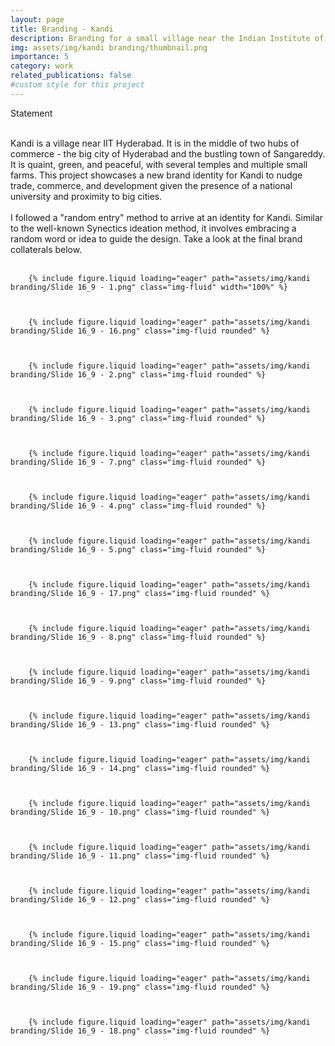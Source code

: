 ```yaml
---
layout: page
title: Branding - Kandi
description: Branding for a small village near the Indian Institute of Technology, Hyderabad. 
img: assets/img/kandi branding/thumbnail.png
importance: 5
category: work
related_publications: false
#custom style for this project
---
```

<style>
  .img-fluid {
    border: 1px solid #ffffff;
  }
</style>

<div>
Statement<br><br>

Kandi is a village near IIT Hyderabad. It is in the middle of two hubs of commerce - the big city of Hyderabad and the bustling town of Sangareddy. It is quaint, green, and peaceful, with several temples and multiple small farms. This project showcases a new brand identity for Kandi to nudge trade, commerce, and development given the presence of a national university and proximity to big cities. 
<br><br>
I followed a "random entry" method to arrive at an identity for Kandi. Similar to the well-known Synectics ideation method, it involves embracing a random word or idea to guide the design. Take a look at the final brand collaterals below. 
<br><br>

</div>


    
        {% include figure.liquid loading="eager" path="assets/img/kandi branding/Slide 16_9 - 1.png" class="img-fluid" width="100%" %}
   

  
        {% include figure.liquid loading="eager" path="assets/img/kandi branding/Slide 16_9 - 16.png" class="img-fluid rounded" %}
 

 
        {% include figure.liquid loading="eager" path="assets/img/kandi branding/Slide 16_9 - 2.png" class="img-fluid rounded" %}
  


        {% include figure.liquid loading="eager" path="assets/img/kandi branding/Slide 16_9 - 3.png" class="img-fluid rounded" %}
  

    
        {% include figure.liquid loading="eager" path="assets/img/kandi branding/Slide 16_9 - 7.png" class="img-fluid rounded" %}


    
        {% include figure.liquid loading="eager" path="assets/img/kandi branding/Slide 16_9 - 4.png" class="img-fluid rounded" %}


    
        {% include figure.liquid loading="eager" path="assets/img/kandi branding/Slide 16_9 - 5.png" class="img-fluid rounded" %}
    

    
        {% include figure.liquid loading="eager" path="assets/img/kandi branding/Slide 16_9 - 17.png" class="img-fluid rounded" %}
    

    
        {% include figure.liquid loading="eager" path="assets/img/kandi branding/Slide 16_9 - 8.png" class="img-fluid rounded" %}
    

    
        {% include figure.liquid loading="eager" path="assets/img/kandi branding/Slide 16_9 - 9.png" class="img-fluid rounded" %}
    

    
        {% include figure.liquid loading="eager" path="assets/img/kandi branding/Slide 16_9 - 13.png" class="img-fluid rounded" %}
    

    
        {% include figure.liquid loading="eager" path="assets/img/kandi branding/Slide 16_9 - 14.png" class="img-fluid rounded" %}
    

    
        {% include figure.liquid loading="eager" path="assets/img/kandi branding/Slide 16_9 - 10.png" class="img-fluid rounded" %}
    

    
        {% include figure.liquid loading="eager" path="assets/img/kandi branding/Slide 16_9 - 11.png" class="img-fluid rounded" %}
    

    
        {% include figure.liquid loading="eager" path="assets/img/kandi branding/Slide 16_9 - 12.png" class="img-fluid rounded" %}



        {% include figure.liquid loading="eager" path="assets/img/kandi branding/Slide 16_9 - 15.png" class="img-fluid rounded" %}



        {% include figure.liquid loading="eager" path="assets/img/kandi branding/Slide 16_9 - 19.png" class="img-fluid rounded" %}



        {% include figure.liquid loading="eager" path="assets/img/kandi branding/Slide 16_9 - 18.png" class="img-fluid rounded" %}
    